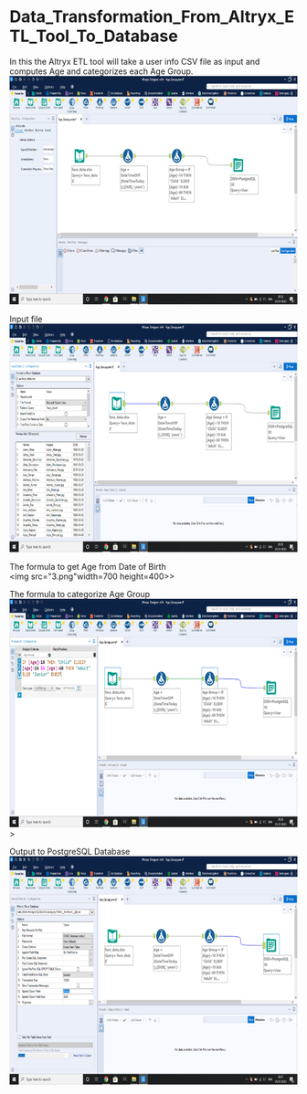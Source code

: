 # Data_Transformation_From_Altryx_ETL_Tool_To_Database
In this the Altryx ETL tool will take a user info CSV file as input and computes Age and categorizes each Age Group.<br> 
<img src="1.png" width=700 height=400><br>

Input file<br>
<img src="2.png" width=700 height=400><br>

The formula to get Age from Date of Birth<br>
<img src="3.png"width=700 height=400>><br>

The formula to categorize Age Group <br>
<img src="4.png" width=700 height=400>><br>

Output to PostgreSQL Database<br>
<img src="5.png" width=700 height=400><br>
